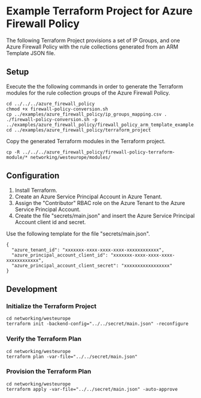 # Example Terraform Project for Azure Firewall Policy

The following Terraform Project provisions a set of IP Groups, and one Azure Firewall Policy with the rule collections generated from an ARM Template JSON file.

## Setup

Execute the the following commands in order to generate the Terraform modules for the rule collection groups of the Azure Firewall Policy.

```$bash
cd ../../../azure_firewall_policy
chmod +x firewall-policy-conversion.sh
cp ../examples/azure_firewall_policy/ip_groups_mapping.csv .
./firewall-policy-conversion.sh -p ../examples/azure_firewall_policy/firewall_policy_arm_template_example.json
cd ../examples/azure_firewall_policy/terraform_project
```

Copy the generated Terraform modules in the Terraform project.

```$bash
cp -R ../../../azure_firewall_policy/firewall-policy-terraform-module/* networking/westeurope/modules/
```

## Configuration

1. Install Terraform.
2. Create an Azure Service Principal Account in Azure Tenant.
3. Assign the "Contributor" RBAC role on the Azure Tenant to the Azure Service Principal Account.
4. Create the file "secrets/main.json" and insert the Azure Service Principal Account client id and secret.

Use the following template for the file "secrets/main.json".

```
{
  "azure_tenant_id": "xxxxxxx-xxxx-xxxx-xxxx-xxxxxxxxxxxx",
  "azure_principal_account_client_id": "xxxxxxx-xxxx-xxxx-xxxx-xxxxxxxxxxxx",
  "azure_principal_account_client_secret": "xxxxxxxxxxxxxxxxx"
}
```

## Development

### Initialize the Terraform Project

```$bash
cd networking/westeurope
terraform init -backend-config="../../secret/main.json" -reconfigure
```

### Verify the Terraform Plan

```$bash
cd networking/westeurope
terraform plan -var-file="../../secret/main.json"
```

### Provision the Terraform Plan

```$bash
cd networking/westeurope
terraform apply -var-file="../../secret/main.json" -auto-approve
```
